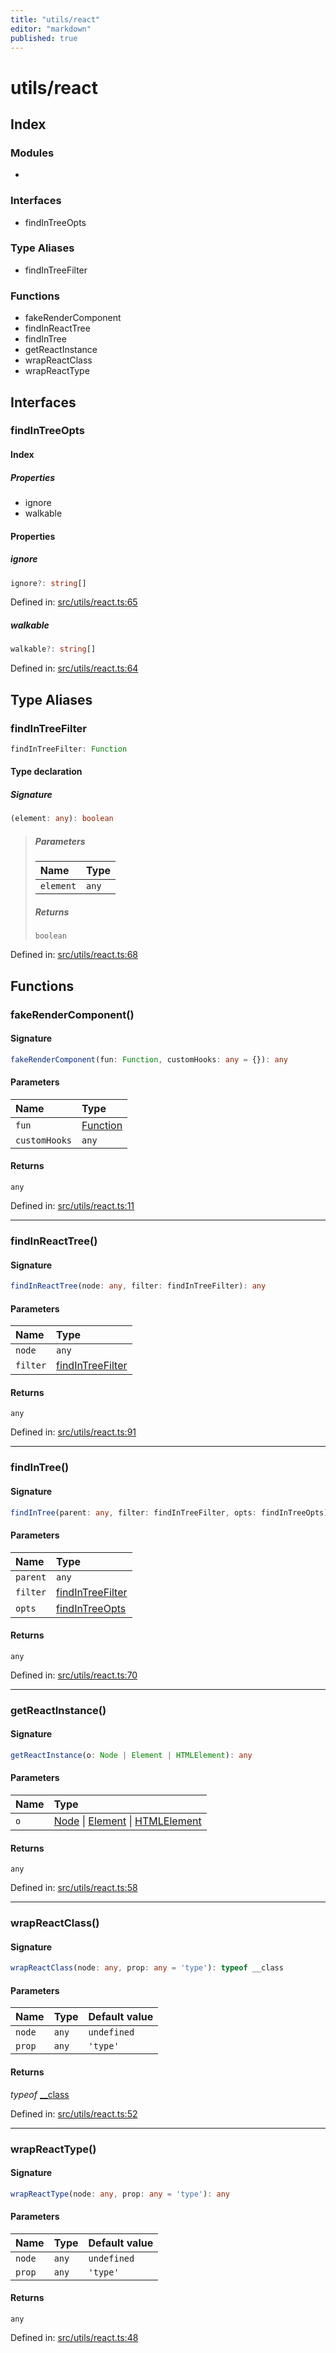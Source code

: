 ```yaml
---
title: "utils/react"
editor: "markdown"
published: true
---
```


# utils/react

## Index

### Modules

- <internal>

### Interfaces

- findInTreeOpts

### Type Aliases

- findInTreeFilter

### Functions

- fakeRenderComponent
- findInReactTree
- findInTree
- getReactInstance
- wrapReactClass
- wrapReactType

## Interfaces

### findInTreeOpts

#### Index

##### Properties

- ignore
- walkable

#### Properties

##### ignore

```ts
ignore?: string[]
```

Defined in:  [src/utils/react.ts:65](https://github.com/SteamDeckHomebrew/decky-frontend-lib/blob/-/src/utils/react.ts#L65)

##### walkable

```ts
walkable?: string[]
```

Defined in:  [src/utils/react.ts:64](https://github.com/SteamDeckHomebrew/decky-frontend-lib/blob/-/src/utils/react.ts#L64)

## Type Aliases

### findInTreeFilter

```ts
findInTreeFilter: Function
```

#### Type declaration

##### Signature

```ts
(element: any): boolean
```

> ##### Parameters
>
> | Name | Type |
> | :------ | :------ |
> | `element` | `any` |
>
> ##### Returns
>
> `boolean`
>

Defined in:  [src/utils/react.ts:68](https://github.com/SteamDeckHomebrew/decky-frontend-lib/blob/-/src/utils/react.ts#L68)

## Functions

### fakeRenderComponent()

#### Signature

```ts
fakeRenderComponent(fun: Function, customHooks: any = {}): any
```

#### Parameters

| Name | Type |
| :------ | :------ |
| `fun` | [Function]( https://developer.mozilla.org/en-US/docs/Web/JavaScript/Reference/Global_Objects/Function ) |
| `customHooks` | `any` |

#### Returns

`any`

Defined in:  [src/utils/react.ts:11](https://github.com/SteamDeckHomebrew/decky-frontend-lib/blob/-/src/utils/react.ts#L11)

---

### findInReactTree()

#### Signature

```ts
findInReactTree(node: any, filter: findInTreeFilter): any
```

#### Parameters

| Name | Type |
| :------ | :------ |
| `node` | `any` |
| `filter` | [findInTreeFilter](utils/react#findintreefilter) |

#### Returns

`any`

Defined in:  [src/utils/react.ts:91](https://github.com/SteamDeckHomebrew/decky-frontend-lib/blob/-/src/utils/react.ts#L91)

---

### findInTree()

#### Signature

```ts
findInTree(parent: any, filter: findInTreeFilter, opts: findInTreeOpts): any
```

#### Parameters

| Name | Type |
| :------ | :------ |
| `parent` | `any` |
| `filter` | [findInTreeFilter](utils/react#findintreefilter) |
| `opts` | [findInTreeOpts](utils/react#findintreeopts) |

#### Returns

`any`

Defined in:  [src/utils/react.ts:70](https://github.com/SteamDeckHomebrew/decky-frontend-lib/blob/-/src/utils/react.ts#L70)

---

### getReactInstance()

#### Signature

```ts
getReactInstance(o: Node | Element | HTMLElement): any
```

#### Parameters

| Name | Type |
| :------ | :------ |
| `o` | [Node]( https://developer.mozilla.org/en-US/docs/Web/API/Node ) \| [Element]( https://developer.mozilla.org/en-US/docs/Web/API/Element ) \| [HTMLElement]( https://developer.mozilla.org/en-US/docs/Web/API/HTMLElement ) |

#### Returns

`any`

Defined in:  [src/utils/react.ts:58](https://github.com/SteamDeckHomebrew/decky-frontend-lib/blob/-/src/utils/react.ts#L58)

---

### wrapReactClass()

#### Signature

```ts
wrapReactClass(node: any, prop: any = 'type'): typeof __class
```

#### Parameters

| Name | Type | Default value |
| :------ | :------ | :------ |
| `node` | `any` | `undefined` |
| `prop` | `any` | `'type'` |

#### Returns

*typeof* [__class](utils/react/INTERNAL#//class)

Defined in:  [src/utils/react.ts:52](https://github.com/SteamDeckHomebrew/decky-frontend-lib/blob/-/src/utils/react.ts#L52)

---

### wrapReactType()

#### Signature

```ts
wrapReactType(node: any, prop: any = 'type'): any
```

#### Parameters

| Name | Type | Default value |
| :------ | :------ | :------ |
| `node` | `any` | `undefined` |
| `prop` | `any` | `'type'` |

#### Returns

`any`

Defined in:  [src/utils/react.ts:48](https://github.com/SteamDeckHomebrew/decky-frontend-lib/blob/-/src/utils/react.ts#L48)

